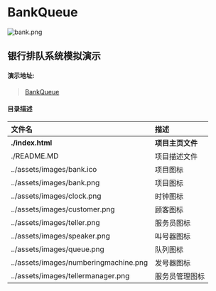 # **BankQueue**
![bank.png](F:/OPEN/GitHub/BankQueue/assets/images/bank.png "")
## **银行排队系统模拟演示**

#### **演示地址**: 
>[BankQueue]( https://dragonir.github.io/BankQueue/ "")

#### **目录描述**
|文件名                      | 描述                             |
|:----------------------------- |:----------------------------------------|
| **./index.html** | **项目主页文件** |
| ./README.MD| 项目描述文件 |
| ../assets/images/bank.ico | 项目图标 |
| ../assets/images/bank.png | 项目图标 |
| ../assets/images/clock.png | 时钟图标 |
| ../assets/images/customer.png | 顾客图标 |
| ../assets/images/teller.png | 服务员图标 |
| ../assets/images/speaker.png | 叫号器图标 |
| ../assets/images/queue.png | 队列图标 |
| ../assets/images/numberingmachine.png | 发号器图标 |
| ../assets/images/tellermanager.png | 服务员管理图标 |